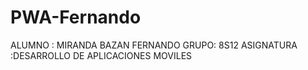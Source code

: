 # PWA-Fernando
ALUMNO : MIRANDA BAZAN FERNANDO   GRUPO: 8S12  ASIGNATURA :DESARROLLO DE APLICACIONES MOVILES
